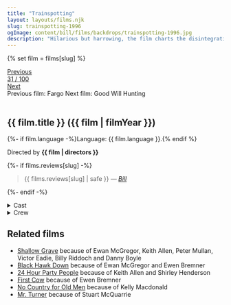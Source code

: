 ```yaml
---
title: "Trainspotting"
layout: layouts/films.njk
slug: trainspotting-1996
ogImage: content/bill/films/backdrops/trainspotting-1996.jpg
description: "Hilarious but harrowing, the film charts the disintegration of the friendship between Renton, Spud, Sick Boy, Tommy and Begbie as they proceed seemingly towards a psychotic, drug-fuelled self-destruction."
---
```


{% set film = films[slug] %}

<nav class="films">
  <div class="prev">
    <a href="../fargo-1996"><i class="fa-solid fa-chevron-left fa-xs"></i> Previous</a>
  </div>
  <div>
    <a class="simple" href="../">31 / 100</a>
  </div>
  <div class="next">
    <a href="../good-will-hunting-1997">Next <i class="fa-solid fa-chevron-right fa-xs"></i></a>
  </div>
  <div class="hint">
    <span class="prev-hint">
      <span class="sr-only">Previous film:</span>
      Fargo
    </span>
    <span class="next-hint">
      <span class="sr-only">Next film:</span>
      Good Will Hunting
    </span>
  </div>
</nav>

<article class="film slug-trainspotting-1996">
  <div class="backdrop-and-poster">
    <img class="poster" src="../films/posters/{{ slug }}.jpg" alt="">
    <img class="backdrop" src="../films/backdrops/{{ slug }}.jpg" alt="">
  </div>

  <h1>{{ film.title }} ({{ film | filmYear }})</h1>

  <p>
    {%- if film.language -%}Language: {{ film.language }}.{% endif %}
    
  </p>

  <p class="director">
    Directed by <strong>{{ film | directors }}</strong>
  </p>

  {%- if films.reviews[slug] -%}
    <blockquote> 
      {{ films.reviews[slug] | safe }} <em>—&nbsp;<a href="/bill">Bill</a></em>
    </blockquote> 
  {%- endif -%}

  <section class="film-detail">
    <div>
      <details>
        <summary>
          <i class="fa-solid fa-masks-theater"></i>
          Cast
        </summary>
        <ul>
          {%- for cast in film.credits.cast -%}
            <li>
              {{ cast.name }} as <em>{{ cast.character }}</em>
            </li>
          {%- endfor -%}
        </ul>
      </details>
      <details>
        <summary>
          <i class="fa-solid fa-clapperboard"></i>
          Crew
        </summary>
        <ul>
          {%- for crew in film.credits.crew -%}
            <li>
              {{ crew.name }} &mdash; <em>{{ crew.job }}</em>
            </li>
          {%- endfor -%}
        </ul>
      </details>
    </div>
  </section>

  <section class="related-films">
  <h2>Related films</h2>
  <ul>
    <li><a href="../shallow-grave-1994">Shallow Grave</a> because of Ewan McGregor, Keith Allen, Peter Mullan, Victor Eadie, Billy Riddoch and Danny Boyle</li>
<li><a href="../black-hawk-down-2001">Black Hawk Down</a> because of Ewan McGregor and Ewen Bremner</li>
<li><a href="../24-hour-party-people-2002">24 Hour Party People</a> because of Keith Allen and Shirley Henderson</li>
<li><a href="../first-cow-2020">First Cow</a> because of Ewen Bremner</li>
<li><a href="../no-country-for-old-men-2007">No Country for Old Men</a> because of Kelly Macdonald</li>
<li><a href="../mr-turner-2014">Mr. Turner</a> because of Stuart McQuarrie</li>
  </ul>
</section>

</article>
